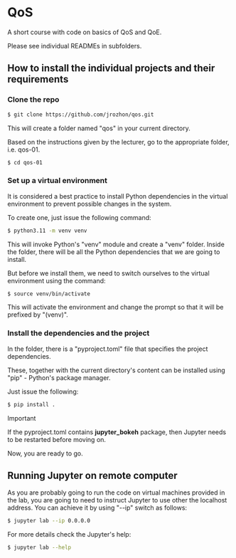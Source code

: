 # QoS

A short course with code on basics of QoS and QoE.

Please see individual READMEs in subfolders.

## How to install the individual projects and their requirements

### Clone the repo

```bash
$ git clone https://github.com/jrozhon/qos.git
```

This will create a folder named "qos" in your current directory.

Based on the instructions given by the lecturer, go to the appropriate folder, i.e. qos-01.

```bash
$ cd qos-01
```

### Set up a virtual environment

It is considered a best practice to install Python dependencies in the virtual environment to prevent possible changes in the system.

To create one, just issue the following command:

```bash
$ python3.11 -m venv venv
```

This will invoke Python's "venv" module and create a "venv" folder. Inside the folder, there will be all the Python dependencies that we are going to install.

But before we install them, we need to switch ourselves to the virtual environment using the command:

```bash
$ source venv/bin/activate
```

This will activate the environment and change the prompt so that it will be prefixed by "(venv)".

### Install the dependencies and the project

In the folder, there is a "pyproject.toml" file that specifies the project dependencies.

These, together with the current directory's content can be installed using "pip" - Python's package manager.

Just issue the following:

```bash
$ pip install .
```

> [!IMPORTANT]  
> If the pyproject.toml contains **jupyter_bokeh** package, then Jupyter needs to be restarted before moving on.

Now, you are ready to go.

## Running Jupyter on remote computer

As you are probably going to run the code on virtual machines provided in the lab, you are going to need to instruct Jupyter to use other the localhost address. You can achieve it by using "--ip" switch as follows:

```bash
$ jupyter lab --ip 0.0.0.0
```

For more details check the Jupyter's help:

```bash
$ jupyter lab --help
```
